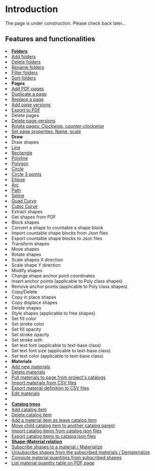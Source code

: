 # Introduction

The page is under construction. Please check back later...

## Features and functionalities

<list type="bullet" >
<li><a href="Folders.md"><b>Folders</b></a>
    <list type="decimal" start="1">
        <li><a href="Folders.md" anchor="add-folders" >Add folders</a></li>
        <li><a href="Folders.md" anchor="delete-folders">Delete folders</a></li>
        <li><a href="Folders.md" anchor="rename-folders">Rename folders</a></li>
        <li><a href="Folders.md" anchor="filter-folders">Filter folders</a></li>
        <li><a href="Folders.md" anchor="sort-folders">Sort folders</a> </li>
    </list>
</li>
<li><b>Pages</b>
    <list type="decimal" start="1">
        <li><a href="PDFs.md" anchor="add-pdf-pages">Add PDF pages</a></li>
        <li><a href="PDFs.md" anchor="duplicate-a-page">Duplicate a page</a></li>
        <li><a href="PDFs.md" anchor="replace-pages" >Replace a page</a></li>
        <li><a href="PDFs.md" anchor="add-page-version">Add page versions</a></li>
        <li><a href="PDFs.md" anchor="export-to-pdfs" >Export to PDF</a></li>
        <li><a href="PDFs.md" anchor="delete-pages"></a>Delete pages</li>
        <li><a href="PDFs.md" anchor="delete-page-versions">Delete page versions</a></li>
        <li><a href="PDFs.md" anchor="rotate-pdf-pages" >Rotate pages: Clockwise, counter-clockwise</a></li>
        <li><a href="PDFs.md" anchor="set-page-properties"> Set page properties: Name, scale</a></li>
    </list>
</li>
<li><b>Draw</b>
    <list type="bullet" >
        <li>Draw shapes
            <list type="decimal" start="1">
                <li><a href="Draw-tools.md" anchor="line-tool">Line</a></li>
                <li><a href="Draw-tools.md" anchor="rectangle-tool">Rectangle</a></li>
                <li><a href="Draw-tools.md" anchor="polyline-tool">Polyline</a></li>
                <li><a href="Draw-tools.md" anchor="polygon-tool">Polygon</a></li>
                <li><a href="Draw-tools.md" anchor="circle-tool">Circle</a></li>
                <li><a href="Draw-tools.md" anchor="circle-3-points-tool">Circle 3 points</a></li>
                <li><a href="Draw-tools.md" anchor="ellipse-tool">Ellipse</a></li>
                <li><a href="Draw-tools.md" anchor="arc-tool">Arc</a></li>
                <li><a href="Draw-tools.md" anchor="path-tool">Path</a></li>
                <li><a href="Draw-tools.md" anchor="spline-tool">Spline</a></li>
                <li><a href="Draw-tools.md" anchor="quad-curve-tool">Quad Curve</a></li>
                <li><a href="Draw-tools.md" anchor="cubic-curve-tool">Cubic Curve</a></li>
            </list>
        </li>
        <li>Extract shapes
            <list type="decimal" start="1">
                <li>Get shapes from PDF</li>
            </list>
        </li>
        <li>Block shapes
            <list type="decimal" start="1">
                <li>Convert a shape to countable a shape block</li>
                <li>Import countable shape blocks from Json files</li>
                <li>Export countable shape blocks to Json files</li> 
            </list>
        </li>
        <li>Transform shapes
            <list type="decimal" start="1">
                <li>Move shapes</li>
                <li>Rotate shapes</li>
                <li>Scale shapes X direction</li>
                <li>Scale shape Y direction</li>
            </list>
        </li>
        <li>Modify shapes
            <list type="decimal" start="1">
                <li>Change shape anchor point coordinates</li>
                <li>Insert anchor points (applicable to Poly class shapes)</li>
                <li>Remove anchor points (applicable to Poly class shapes)</li>
            </list>
        </li>
        <li>Copy/Delete
            <list type="decimal" start="1">
                <li>Copy in place shapes</li>
                <li>Copy displace shapes</li>
                <li>Delete shapes</li>    
            </list>
        </li>
        <li>Style shapes (applicable to free shapes)
            <list>
                <li>Set fill color</li>
                <li>Set stroke color</li>
                <li>Set fill opacity</li>
                <li>Set stroke opacity</li>
                <li>Set stroke with</li>
                <li>Set text font (applicable to text-base class)</li>
                <li>Set text font size (applicable to text-base class)</li>
                <li>Set text color (applicable to text-base class)</li>
            </list>
        </li>
    </list>
</li>
<li><b>Materials</b>
    <list type="decimal" start="1">
        <li><a href="Material.md" anchor="add-a-material-item"> Add new materials</a></li>
        <li><a href="Material.md" anchor="delete-material-items">Delete materials</a></li>
        <li><a href="Material.md" anchor="pull-materials-from-catalogs">Pull materials to page from project's catalogs</a></li>
        <li><a href="Material.md" anchor="import-materials-form-csv-files">Import materials from CSV files</a></li>
        <li><a href="Material.md" anchor="export-material-table-to-csv-files">Export material definition to CSV files</a></li>
        <li><a href="Material.md" anchor="edit-material-item">Edit materials</a></li>
        <li><a href="Material.md" anchor="" Export material quantity table to Microsoft Excel files</a></li>
    </list>
</li>
<li><b>Catalog trees</b>
    <list type="decimal" start="1">
        <li>Add catalog item</li>
        <li>Delete catalog item</li>
        <li>Add a material item as leave catalog item</li>
        <li>Move child catalog item to another catalog parent</li>
        <li>Import catalog items from catalog json files</li>
        <li>Export catalog items to catalog json files</li>
    </list>
</li>
<li><b>Shape-Material relation</b>
    <list type="decimal" start="1">
        <li>Subscribe shapes to a material / Materialize</li>
        <li>Unsubscribe shapes from the subscribed materials / Dematerialize</li>
        <li>Compute material quantities from subscribed shapes</li>
        <li>List material quantity table on PDF page</li>
    </list>
</li>
</list>
